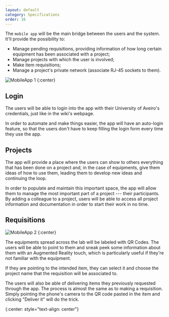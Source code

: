```yaml
---
layout: default
category: Specifications
order: 16
---
```


The `mobile app` will be the main bridge between the users and the system.
It'll provide the possibility to:
* Manage pending requisitions, providing information of how long certain
  equipment has been associated with a project;
* Manage projects with which the user is involved;
* Make item requisitions;
* Manage a project's private network (associate RJ-45 sockets to them).

![MobileApp 1](https://firebasestorage.googleapis.com/v0/b/makerlab-b9b8c.appspot.com/o/MobileApp_2.png?alt=media&token=9603cce4-f46f-4bf9-b0bb-9bb0030fa288)
{:center}

## Login

The users will be able to login into the app with their University of Aveiro's
credentials, just like in the wiki's webpage.

In order to automate and make things easier, the app will have an auto-login
feature, so that the users don't have to keep filling the login form every time
they use the app.

## Projects

The app will provide a place where the users can show to others everything that
has been done on a project and, in the case of equipments, give them ideas of
how to use them, leading them to develop new ideas and continuing the loop.

In order to populate and maintain this important space, the app will allow them
to manage the most important part of a project --- their participants.
By adding a colleague to a project, users will be able to access all project
information and documentation in order to start their work in no time.

## Requisitions

![MobileApp 2](https://firebasestorage.googleapis.com/v0/b/makerlab-b9b8c.appspot.com/o/MobileApp_1.png?alt=media&token=584bd6d4-34df-475d-9031-20dfb4aa5b1b)
{:center}

The equipments spread across the lab will be labeled with QR Codes.
The users will be able to point to them and sneak peek some information about
them with an Augmented Reality touch, which is particularly useful if they're
not familiar with the equipment.

If they are pointing to the intended item, they can select it and choose the
project name that the requisition will be associated to.

The users will also be able of delivering items they previously requested
through the app. The process is almost the same as to making a requisition.
Simply pointing the phone's camera to the QR code pasted in the item and
clicking "Deliver it" will do the trick.

<!-- -->
{:center: style="text-align: center"}
